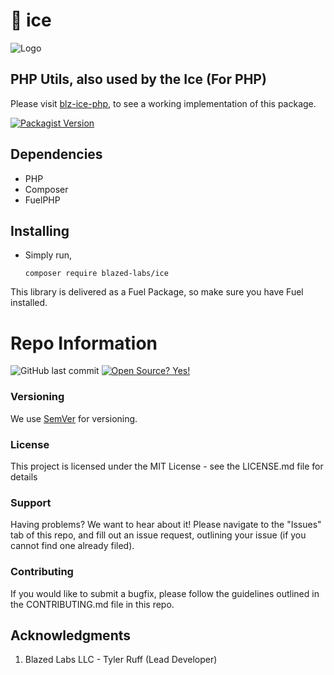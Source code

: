 # 🧊 ice 
![Logo](https://blazed.sirv.com/software/blz-ice-new.png "ICE LOGO")

## PHP Utils, also used by the Ice (For PHP)

Please visit [blz-ice-php](https://github.com/blazed-space/blz-ice-php), to see a working implementation of this package.

[![Packagist Version](https://img.shields.io/packagist/v/blazed-labs/ice)](https://packagist.org/packages/blazed-labs/ice)

## Dependencies
* PHP
* Composer
* FuelPHP

## Installing

- Simply run,

  ```shell
  composer require blazed-labs/ice
  ```
  
This library is delivered as a Fuel Package, so make sure you have Fuel installed.

# Repo Information

![GitHub last commit](https://img.shields.io/github/last-commit/blazed-space/ice) [![Open Source? Yes!](https://badgen.net/badge/Open%20Source%20%3F/Yes%21/blue?icon=github)](https://blazed.city/)

### Versioning
We use [SemVer](https://semver.org/) for versioning.

### License
This project is licensed under the MIT License - see the LICENSE.md file for details

### Support
Having problems? We want to hear about it! Please navigate to the "Issues" tab of this repo, and fill out an issue request, outlining your issue (if you cannot find one already filed).

### Contributing
If you would like to submit a bugfix, please follow the guidelines outlined in the CONTRIBUTING.md file in this repo.

## Acknowledgments

1. Blazed Labs LLC - Tyler Ruff (Lead Developer)


